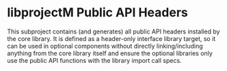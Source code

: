 libprojectM Public API Headers
==============================

This subproject contains (and generates) all public API headers installed by the core library. It is defined as a
header-only interface library target, so it can be used in optional components without directly linking/including
anything from the core library itself and ensure the optional libraries only use the public API functions with the
library import call specs.